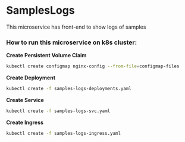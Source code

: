 # SamplesLogs
This microservice has front-end to show logs of samples

### How to run this microservice on k8s cluster:
**Create Persistent Volume Claim**
```bash
kubectl create configmap nginx-config --from-file=configmap-files
```

**Create Deployment**
```bash
kubectl create -f samples-logs-deployments.yaml
```

**Create Service**
```bash
kubectl create -f samples-logs-svc.yaml
```

**Create Ingress**
```bash
kubectl create -f samples-logs-ingress.yaml
```
